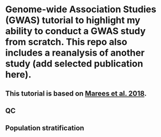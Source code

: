 # Genome-wide Association Studies (GWAS) tutorial to highlight my ability to conduct a GWAS study from scratch. This repo also includes a reanalysis of another study (add selected publication here). 

## This tutorial is based on [Marees et al. 2018](https://www.ncbi.nlm.nih.gov/pmc/articles/PMC6001694/). 
## QC

## Population stratification

## 

##
